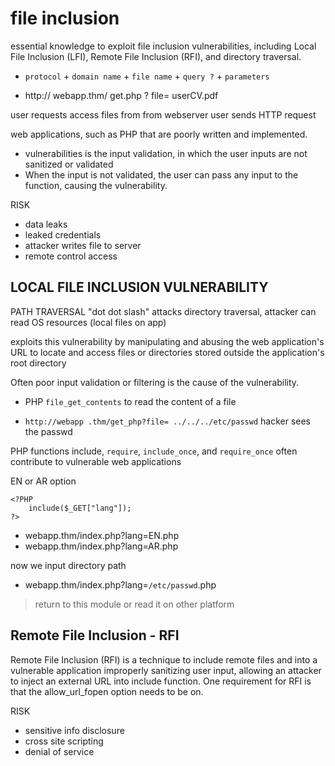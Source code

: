 
# file inclusion 

essential knowledge to exploit file inclusion vulnerabilities, including Local File Inclusion (LFI), Remote File Inclusion (RFI), and directory traversal.

- `protocol` + `domain name` + `file name` + `query ?` + `parameters`

- http:// webapp.thm/  get.php ? file= userCV.pdf


user requests access files from from webserver
user sends HTTP request 

web applications, such as PHP that are poorly written and implemented.
- vulnerabilities is the input validation, in which the user inputs are not sanitized or validated
- When the input is not validated, the user can pass any input to the function, causing the vulnerability.

RISK  
- data leaks
- leaked credentials
- attacker writes file to server
- remote control access 




## LOCAL FILE INCLUSION VULNERABILITY 


PATH TRAVERSAL 
"dot dot slash" attacks
directory traversal, attacker can read OS resources (local files on app)

exploits this vulnerability by manipulating and abusing the web application's URL to locate and access files or directories stored outside the application's root directory

Often poor input validation or filtering is the cause of the vulnerability.

- PHP `file_get_contents` to read the content of a file

- `http://webapp .thm/get_php?file= ../../../etc/passwd` hacker sees the passwd


PHP functions include, `require`, `include_once`, and `require_once` 
often contribute to vulnerable web applications

EN or AR option
```
<?PHP 
	include($_GET["lang"]);
?>
```
- webapp.thm/index.php?lang=EN.php
- webapp.thm/index.php?lang=AR.php

now we input directory path
- webapp.thm/index.php?lang=`/etc/passwd`.php




> return to this module or read it on other platform


## Remote File Inclusion - RFI

Remote File Inclusion (RFI) is a technique to include remote files and into a vulnerable application
improperly sanitizing user input, allowing an attacker to inject an external URL into include function. One requirement for RFI is that the allow_url_fopen option needs to be on.

RISK
- sensitive info disclosure
- cross site scripting
- denial of service 























